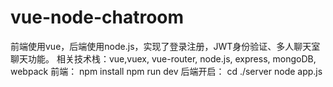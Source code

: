# vue-node-chatroom
 前端使用vue，后端使用node.js，实现了登录注册，JWT身份验证、多人聊天室聊天功能。
 相关技术栈：vue,vuex, vue-router, node.js, express, mongoDB, webpack
 前端：
 npm install
 npm run dev
 后端开启：
 cd ./server
 node app.js